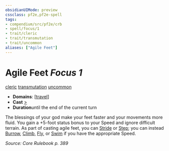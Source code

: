 ```yaml
---
obsidianUIMode: preview
cssclass: pf2e,pf2e-spell
tags:
- compendium/src/pf2e/crb
- spell/focus/1
- trait/cleric
- trait/transmutation
- trait/uncommon
aliases: ["Agile Feet"]
---
```

# Agile Feet *Focus 1*   
[cleric](../../Rules/traits/cleric.md)  [transmutation](../../Rules/traits/transmutation.md)  [uncommon](../../Rules/traits/uncommon.md)  

- **Domains**: [[travel](../setting/domains.md#Travel)]
- **Cast** [>](../../Rules/core-rulebook/chapter-9-playing-the-game.md#Actions "Single Action") 
- **Duration**until the end of the current turn

The blessings of your god make your feet faster and your movements more fluid. You gain a +5-foot status bonus to your Speed and ignore difficult terrain. As part of casting agile feet, you can [Stride](../../Rules/actions/stride.md) or [Step](../../Rules/actions/step.md); you can instead [Burrow](../../Rules/actions/burrow.md), [Climb](../../Rules/actions/climb.md), [Fly](../../Rules/actions/fly.md), or [Swim](../../Rules/actions/swim.md) if you have the appropriate Speed.

*Source: Core Rulebook p. 389*